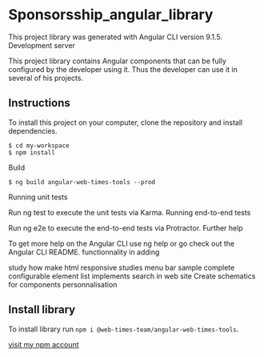 # Sponsorsship_angular_library

This project library was generated with Angular CLI version 9.1.5.
Development server

This project library contains Angular components that can be fully configured by the developer using it. Thus the developer can use it in several of his projects.

## Instructions

To install this project on your computer, clone the repository and install dependencies.

`$ cd my-workspace`<br>
`$ npm install`
 
 Build
 
`$ ng build angular-web-times-tools --prod`

Running unit tests

Run ng test to execute the unit tests via Karma.
Running end-to-end tests

Run ng e2e to execute the end-to-end tests via Protractor.
Further help

To get more help on the Angular CLI use ng help or go check out the Angular CLI README.
functionnality in adding

study how make html responsive studies menu bar sample complete configurable element list implements search in web site Create schematics for components personnalisation

## Install library
To install library run `npm i @web-times-team/angular-web-times-tools`.

[visit my npm account](https://www.npmjs.com/~faizou)

